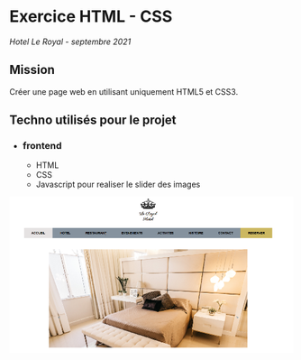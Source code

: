 # Exercice HTML - CSS 
_Hotel Le Royal - septembre 2021_

## Mission 
Créer une page web en utilisant uniquement HTML5 et CSS3.

## Techno utilisés pour le projet  

* ### frontend
  * HTML
  * CSS
  * Javascript pour realiser le slider des images


![Photo de la page d'acceuil du TP](ScreenProjet.png)